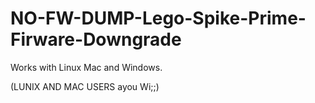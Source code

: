 # NO-FW-DUMP-Lego-Spike-Prime-Firware-Downgrade
Works with Linux Mac and Windows.


(LUNIX AND MAC USERS ayou Wi;;)
